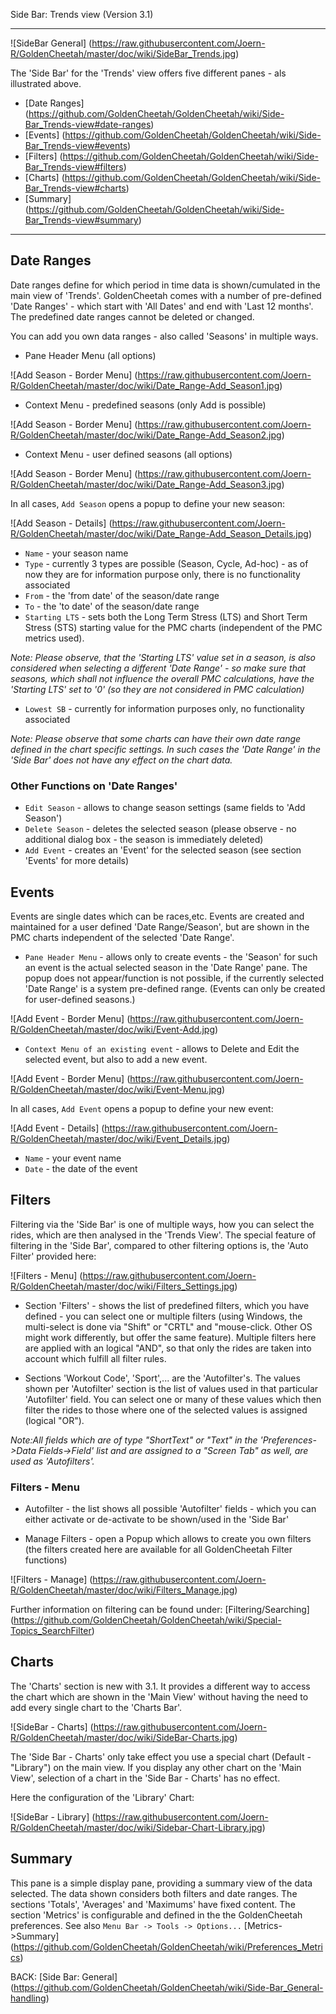 Side Bar: Trends view (Version 3.1)
***

![SideBar General] (https://raw.githubusercontent.com/Joern-R/GoldenCheetah/master/doc/wiki/SideBar_Trends.jpg)

The 'Side Bar' for the 'Trends' view offers five different panes - als illustrated above.

* [Date Ranges] (https://github.com/GoldenCheetah/GoldenCheetah/wiki/Side-Bar_Trends-view#date-ranges)
* [Events] (https://github.com/GoldenCheetah/GoldenCheetah/wiki/Side-Bar_Trends-view#events)
* [Filters] (https://github.com/GoldenCheetah/GoldenCheetah/wiki/Side-Bar_Trends-view#filters)
* [Charts] (https://github.com/GoldenCheetah/GoldenCheetah/wiki/Side-Bar_Trends-view#charts)
* [Summary] (https://github.com/GoldenCheetah/GoldenCheetah/wiki/Side-Bar_Trends-view#summary)

***

## Date Ranges

Date ranges define for which period in time data is shown/cumulated in the main view of 'Trends'. GoldenCheetah comes with a number of pre-defined 'Date Ranges' - which start with 'All Dates' and end with 'Last 12 months'. The predefined date ranges cannot be deleted or changed.

You can add you own data ranges - also called 'Seasons' in multiple ways.

* Pane Header Menu (all options)

![Add Season - Border Menu] (https://raw.githubusercontent.com/Joern-R/GoldenCheetah/master/doc/wiki/Date_Range-Add_Season1.jpg)

* Context Menu - predefined seasons (only Add is possible)

![Add Season - Border Menu] (https://raw.githubusercontent.com/Joern-R/GoldenCheetah/master/doc/wiki/Date_Range-Add_Season2.jpg)

* Context Menu - user defined seasons (all options)

![Add Season - Border Menu] (https://raw.githubusercontent.com/Joern-R/GoldenCheetah/master/doc/wiki/Date_Range-Add_Season3.jpg)

In all cases, `Add Season` opens a popup to define your new season:

![Add Season - Details] (https://raw.githubusercontent.com/Joern-R/GoldenCheetah/master/doc/wiki/Date_Range-Add_Season_Details.jpg)

* `Name` - your season name
* `Type` - currently 3 types are possible (Season, Cycle, Ad-hoc) - as of now they are for information purpose only, there is no functionality associated
* `From` - the 'from date' of the season/date range
* `To` - the 'to date' of the season/date range
* `Starting LTS` - sets both the Long Term Stress (LTS) and Short Term Stress (STS) starting value for the PMC charts (independent of the PMC metrics used). 

_Note: Please observe, that the 'Starting LTS' value set in a season, is also considered when selecting a different 'Date Range' - so make sure that seasons, which shall not influence the overall PMC calculations, have the 'Starting LTS' set to '0' (so they are not considered in PMC calculation)_
* `Lowest SB` -  currently for information purposes only, no functionality associated 

_Note: Please observe that some charts can have their own date range defined in the chart specific settings. In such cases the 'Date Range' in the 'Side Bar' does not have any effect on the chart data._

### Other Functions on 'Date Ranges'

* `Edit Season` - allows to change season settings (same fields to 'Add Season')
* `Delete Season` - deletes the selected season (please observe - no additional dialog box - the season is immediately deleted)
* `Add Event` - creates an 'Event' for the selected season (see section 'Events' for more details)

## Events

Events are single dates which can be races,etc. Events are created and maintained for a user defined 'Date Range/Season', but are shown in the PMC charts independent of the selected 'Date Range'.

* `Pane Header Menu` - allows only to create events - the 'Season' for such an event is the actual selected season in the 'Date Range' pane. The popup does not appear/function is not possible, if the currently selected 'Date Range' is a system pre-defined range. (Events can only be created for user-defined seasons.)

![Add Event - Border Menu] (https://raw.githubusercontent.com/Joern-R/GoldenCheetah/master/doc/wiki/Event-Add.jpg)

* `Context Menu of an existing event` - allows to Delete and Edit the selected event, but also to add a new event.

![Add Event - Border Menu] (https://raw.githubusercontent.com/Joern-R/GoldenCheetah/master/doc/wiki/Event-Menu.jpg)

In all cases, `Add Event` opens a popup to define your new event:

![Add Event - Details] (https://raw.githubusercontent.com/Joern-R/GoldenCheetah/master/doc/wiki/Event_Details.jpg)

* `Name` - your event name
* `Date` - the date of the event


## Filters

Filtering via the 'Side Bar' is one of multiple ways, how you can select the rides, which are then analysed in the 'Trends View'. The special feature of filtering in the 'Side Bar', compared to other filtering options is, the 'Auto Filter' provided here:

![Filters - Menu] (https://raw.githubusercontent.com/Joern-R/GoldenCheetah/master/doc/wiki/Filters_Settings.jpg)

* Section 'Filters' - shows the list of predefined filters, which you have defined - you can select one or multiple filters (using Windows, the multi-select is done via "Shift" or "CRTL" and "mouse-click. Other OS might work differently, but offer the same feature). Multiple filters here are applied with an logical "AND", so that only the rides are taken into account which fulfill all filter rules.

* Sections 'Workout Code', 'Sport',... are the 'Autofilter's. The values shown per 'Autofilter' section is the list of values used in that particular 'Autofilter' field. You can select one or many of these values which then filter the rides to those where one of the selected values is assigned (logical "OR").

_Note:All fields which are of type "ShortText" or "Text" in the 'Preferences->Data Fields->Field' list and are assigned to a "Screen Tab" as well, are used as 'Autofilters'._

### Filters - Menu

* Autofilter - the list shows all possible 'Autofilter' fields - which you can either activate or de-activate to be shown/used in the 'Side Bar'

* Manage Filters - open a Popup which allows to create you own filters (the filters created here are available for all GoldenCheetah Filter functions)

![Filters - Manage] (https://raw.githubusercontent.com/Joern-R/GoldenCheetah/master/doc/wiki/Filters_Manage.jpg)

Further information on filtering can be found under: [Filtering/Searching] (https://github.com/GoldenCheetah/GoldenCheetah/wiki/Special-Topics_SearchFilter)


## Charts

The 'Charts' section is new with 3.1. It provides a different way to access the chart which are shown in the 'Main View' without having the need to add every single chart to the 'Charts Bar'.

![SideBar - Charts] (https://raw.githubusercontent.com/Joern-R/GoldenCheetah/master/doc/wiki/SideBar-Charts.jpg)

The 'Side Bar - Charts' only take effect you use a special chart (Default - "Library") on the main view. If you display any other chart on the 'Main View', selection of a chart in the 'Side Bar - Charts' has no effect.

Here the configuration of the 'Library' Chart:

![SideBar - Library] (https://raw.githubusercontent.com/Joern-R/GoldenCheetah/master/doc/wiki/Sidebar-Chart-Library.jpg)


## Summary

This pane is a simple display pane, providing a summary view of the data selected. The data shown considers both filters and date ranges. The sections 'Totals', 'Averages' and 'Maximums' have fixed content. The section 'Metrics' is configurable and defined in the the GoldenCheetah preferences. See also `Menu Bar -> Tools -> Options...` [Metrics->Summary] (https://github.com/GoldenCheetah/GoldenCheetah/wiki/Preferences_Metrics)

BACK: [Side Bar: General] (https://github.com/GoldenCheetah/GoldenCheetah/wiki/Side-Bar_General-handling)
